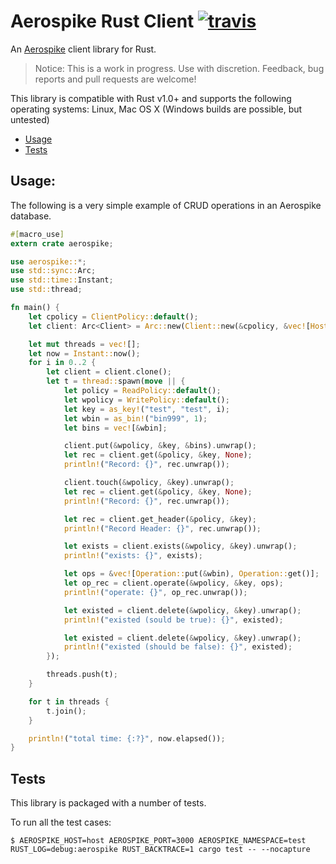 # Aerospike Rust Client [![travis][travis-image]][travis-url]

[travis-image]: https://travis-ci.org/aerospike/aerospike-client-rust.svg?branch=master
[travis-url]: https://travis-ci.org/aerospike/aerospike-client-rust

An [Aerospike](https://www.aerospike.com/) client library for Rust.

> Notice: This is a work in progress. Use with discretion. Feedback, bug reports and pull requests are welcome!

This library is compatible with Rust v1.0+ and supports the following operating systems: Linux, Mac OS X (Windows builds are possible, but untested)

- [Usage](#Usage)
- [Tests](#Tests)


<a name="Usage"></a>
## Usage:

The following is a very simple example of CRUD operations in an Aerospike database.

```rust
#[macro_use]
extern crate aerospike;

use aerospike::*;
use std::sync::Arc;
use std::time::Instant;
use std::thread;

fn main() {
    let cpolicy = ClientPolicy::default();
    let client: Arc<Client> = Arc::new(Client::new(&cpolicy, &vec![Host::new("127.0.0.1", 3000)]).unwrap());

    let mut threads = vec![];
    let now = Instant::now();
    for i in 0..2 {
        let client = client.clone();
        let t = thread::spawn(move || {
            let policy = ReadPolicy::default();
            let wpolicy = WritePolicy::default();
            let key = as_key!("test", "test", i);
            let wbin = as_bin!("bin999", 1);
            let bins = vec![&wbin];

            client.put(&wpolicy, &key, &bins).unwrap();
            let rec = client.get(&policy, &key, None);
            println!("Record: {}", rec.unwrap());

            client.touch(&wpolicy, &key).unwrap();
            let rec = client.get(&policy, &key, None);
            println!("Record: {}", rec.unwrap());

            let rec = client.get_header(&policy, &key);
            println!("Record Header: {}", rec.unwrap());

            let exists = client.exists(&wpolicy, &key).unwrap();
            println!("exists: {}", exists);

            let ops = &vec![Operation::put(&wbin), Operation::get()];
            let op_rec = client.operate(&wpolicy, &key, ops);
            println!("operate: {}", op_rec.unwrap());

            let existed = client.delete(&wpolicy, &key).unwrap();
            println!("existed (sould be true): {}", existed);

            let existed = client.delete(&wpolicy, &key).unwrap();
            println!("existed (should be false): {}", existed);
        });

        threads.push(t);
    }

    for t in threads {
        t.join();
    }

    println!("total time: {:?}", now.elapsed());
}
```

<a name="Tests"></a>
## Tests

This library is packaged with a number of tests.

To run all the test cases:

`$ AEROSPIKE_HOST=host AEROSPIKE_PORT=3000 AEROSPIKE_NAMESPACE=test RUST_LOG=debug:aerospike RUST_BACKTRACE=1 cargo test -- --nocapture`
